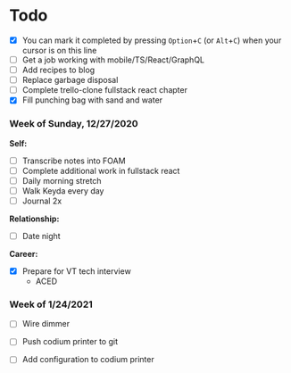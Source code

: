 # Todo

- [x] You can mark it completed by pressing `Option`+`C` (or `Alt`+`C`) when your cursor is on this line
- [ ] Get a job working with mobile/TS/React/GraphQL
- [ ] Add recipes to blog
- [ ] Replace garbage disposal
- [ ] Complete trello-clone fullstack react chapter
- [x] Fill punching bag with sand and water
### Week of Sunday, 12/27/2020
**Self:**
 - [ ] Transcribe notes into FOAM
 - [ ] Complete additional work in fullstack react  
 - [ ] Daily morning stretch
 - [ ] Walk Keyda every day  
 - [ ] Journal 2x  
  
**Relationship:**
  - [ ] Date night  
  
**Career:**  
- [x] Prepare for VT tech interview
  - ACED

### Week of 1/24/2021
 - [ ] Wire dimmer
 - [ ] Push codium printer to git
 - [ ] Add configuration to codium printer

